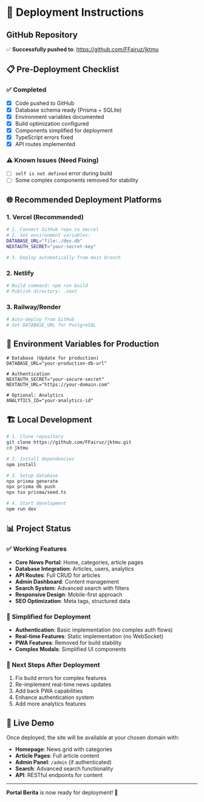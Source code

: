 # 🚀 Deployment Instructions

## GitHub Repository
✅ **Successfully pushed to**: https://github.com/FFairuz/jktmu

## 📋 Pre-Deployment Checklist

### ✅ Completed
- [x] Code pushed to GitHub
- [x] Database schema ready (Prisma + SQLite)
- [x] Environment variables documented
- [x] Build optimization configured
- [x] Components simplified for deployment
- [x] TypeScript errors fixed
- [x] API routes implemented

### ⚠️ Known Issues (Need Fixing)
- [ ] `self is not defined` error during build
- [ ] Some complex components removed for stability

## 🌐 Recommended Deployment Platforms

### 1. **Vercel** (Recommended)
```bash
# 1. Connect GitHub repo to Vercel
# 2. Set environment variables:
DATABASE_URL="file:./dev.db"
NEXTAUTH_SECRET="your-secret-key"

# 3. Deploy automatically from main branch
```

### 2. **Netlify**
```bash
# Build command: npm run build
# Publish directory: .next
```

### 3. **Railway/Render**
```bash
# Auto-deploy from GitHub
# Set DATABASE_URL for PostgreSQL
```

## 🔧 Environment Variables for Production

```env
# Database (Update for production)
DATABASE_URL="your-production-db-url"

# Authentication
NEXTAUTH_SECRET="your-secure-secret"
NEXTAUTH_URL="https://your-domain.com"

# Optional: Analytics
ANALYTICS_ID="your-analytics-id"
```

## 🏗️ Local Development

```bash
# 1. Clone repository
git clone https://github.com/FFairuz/jktmu.git
cd jktmu

# 2. Install dependencies
npm install

# 3. Setup database
npx prisma generate
npx prisma db push
npx tsx prisma/seed.ts

# 4. Start development
npm run dev
```

## 📊 Project Status

### ✅ Working Features
- **Core News Portal**: Home, categories, article pages
- **Database Integration**: Articles, users, analytics
- **API Routes**: Full CRUD for articles
- **Admin Dashboard**: Content management
- **Search System**: Advanced search with filters
- **Responsive Design**: Mobile-first approach
- **SEO Optimization**: Meta tags, structured data

### 🔄 Simplified for Deployment
- **Authentication**: Basic implementation (no complex auth flows)
- **Real-time Features**: Static implementation (no WebSocket)
- **PWA Features**: Removed for build stability
- **Complex Modals**: Simplified UI components

### 🎯 Next Steps After Deployment
1. Fix build errors for complex features
2. Re-implement real-time news updates
3. Add back PWA capabilities
4. Enhance authentication system
5. Add more analytics features

## 📱 Live Demo
Once deployed, the site will be available at your chosen domain with:
- **Homepage**: News grid with categories
- **Article Pages**: Full article content
- **Admin Panel**: `/admin` (if authenticated)
- **Search**: Advanced search functionality
- **API**: RESTful endpoints for content

---
**Portal Berita** is now ready for deployment! 🚀

